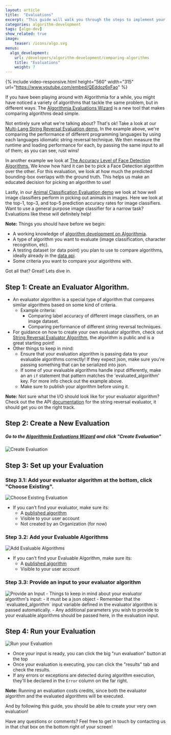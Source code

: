 ```yaml
---
layout: article
title:  "Evaluations"
excerpt: "This guide will walk you through the steps to implement your own evaluation."
categories: algorithm-development
tags: [algo-dev]
show_related: true
image:
    teaser: /icons/algo.svg
menus:
  algo_development:
    url: /developers/algorithm-development/comparing-algorithms
    title: "Evaluations"
    weight: 7
---
```


{% include video-responsive.html height="560" width="315" url="https://www.youtube.com/embed/QEddoz6xFao" %}

If you have been playing around with Algorithmia for a while, you might have noticed a variety of algorithms that tackle the same problem, but in different ways.
The [Algorithmia Evaluations Wizard]({{site.url}}/evaluations) is a new tool that makes comparing algorithms dead simple.

Not entirely sure what we're talking about? That's ok! Take a look at our [Multi-Lang String Reversal Evaluation demo.](https://algorithmia.com/evaluations/algoevaldemo/string-reversal)
In the example above, we're comparing the performance of different programming languages by using each languages idiomatic string reversal technique.
We then measure the runtime and loading performance for each, by passing the same input to all of them; as you can see, rust wins!

In another example we look at [The Accuracy Level of Face Detection Algorithms.](https://algorithmia.com/evaluations/algoevaldemo/face-detection)
We know how hard it can be to pick a Face Detection algorithm over the other. For this evaluation, we look at how much the predicted bounding-box overlaps with the ground truth.
This helps us make an educated decision for picking an algorithm to use!

Lastly, in our [Animal Classification Evaluation demo](https://algorithmia.com/evaluations/algoevaldemo/animal-classification/) we look at how well image classifiers perform in picking out animals in images.
Here we look at the top-1, top-3, and top-5 prediction accuracy rates for image classifiers.
Want to use a general purpose image classifier for a narrow task? Evaluations like these will definitely help!

**Note:** Things you should have before we begin:
- A working knowledge of [algorithm development on Algorithmia]({{site.url}}{{site.baseurl}}/algorithm-development).
- A type of algorithm you want to evaluate (image classification, character recognition, etc).
- A testing dataset (or data point) you plan to use to compare algorithms, ideally already in the [data api]({{site.url}}{{site.baseurl}}/data/hosted).
- Some criteria you want to compare your algorithms with.

Got all that? Great! Lets dive in.

## Step 1: Create an Evaluator Algorithm.

- An evaluator algorithm is a special type of algorithm that compares similar algorithms based on some kind of criteria.
    - Example criteria:
        - Comparing label accuracy of different image classifiers, on an image dataset.
        - Comparing performance of different string reversal techniques.
- For guidance on how to create your own evaluator algorithm, check out [String Reversal Evaluator Algorithm](https://algorithmia.com/algorithms/zeryx/evaluator), the algorithm is public and is a great starting point!
- Other things to keep in mind:
    - Ensure that your evaluation algorithm is passing data to your evaluable algorithms correctly! If they expect json, make sure you're passing something that can be serialized into json.
    - If some of your evaluable algorithms handle input differently, make an an `if` statement that pattern matches the 'evaluated_algorithm' key. For more info check out the example above.
    - Make sure to publish your algorithm before using it.

 **Note:** Not sure what the I/O should look like for your evaluator algorithm? Check out the the API [documentation](https://algorithmia.com/algorithms/algoevaldemo/StringReversalEvaluator/docs) for the string reversal evaluator, it should get you on the right track.

## Step 2: Create a New Evaluation

##### Go to the [Algorithmia Evaluations Wizard]({{site.url}}/evaluations) and click "Create Evaluation"

<img src="{{site.cdnurl}}{{site.baseurl}}/images/post_images/comparing_algorithms/create_evaluation.png" alt="Create Evaluation" class="syn-image-responsive">

## Step 3: Set up your Evaluation

### Step 3.1: Add your evaluator algorithm at the bottom, click "Choose Existing".
<img src="{{site.cdnurl}}{{site.baseurl}}/images/post_images/comparing_algorithms/choose_existing_evaluation.png" alt="Choose Existing Evaluation" class="syn-image-responsive">

- If you can't find your evaluator, make sure its:
    - A [published algorithm]({{site.url}}{{site.baseurl}}/algorithm-development/algorithm-basics/your-first-algo/#publish-your-algorithm)
    - Visible to your user account
    - Not created by an Organization (for now)

### Step 3.2: Add your Evaluable Algorithms
<img src="{{site.cdnurl}}{{site.baseurl}}/images/post_images/comparing_algorithms/add_evaluable_algos.png" alt="Add Evaluable Algorithms" class="syn-image-responsive">

-  If you can't find your Evaluable Algorithm, make sure its:
    - A [published algorithm]({{site.url}}{{site.baseurl}}/algorithm-development/algorithm-basics/your-first-algo/#publish-your-algorithm)
    - Visible to your user account

### Step 3.3: Provide an input to your evaluator algorithm

<img src="{{site.cdnurl}}{{site.baseurl}}/images/post_images/comparing_algorithms/provide_an_input.png" alt="Provide an Input" class="syn-image-responsive">
- Things to keep in mind about your evaluator algorithm's input:
    - it must be a json object
    - Remember that the `evaluated_algorithm` input variable defined in the evaluator algorithm is passed automatically.
    - Any additional parameters you wish to provide to your evaluable algorithms should be passed here, in the evaluation input.

## Step 4: Run your Evaluation

<img src="{{site.cdnurl}}{{site.baseurl}}/images/post_images/comparing_algorithms/run_your_evaluation.png" alt="Run your Evaluation" class="syn-image-responsive">

- Once your input is ready, you can click the big "run evaluation" button at the top
- Once your evaluation is executing, you can click the "results" tab and check the results.
- If any errors or exceptions are detected during algorithm execution, they'll be declared in the `Error` column on the far right.

**Note:** Running an evaluation costs credits, since both the evaluator algorithm and the evaluated algorithms will be executed.

And by following this guide, you should be able to create your very own evaluation!

Have any questions or comments? Feel free to get in touch by contacting us in that chat box on the bottom right of your screen!
